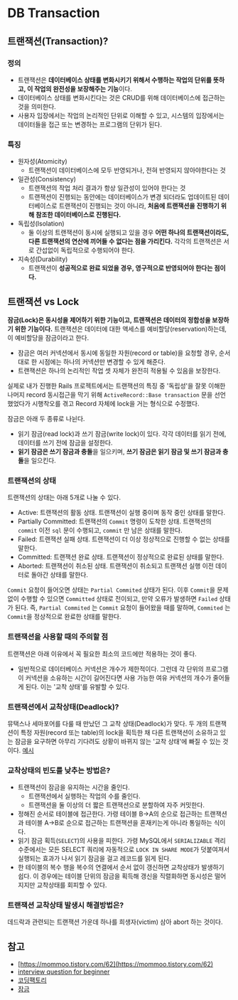 # DB Transaction

## 트랜잭션\(Transaction\)?

### 정의

* 트랜잭션은 **데이터베이스 상태를 변화시키기 위해서 수행하는 작업의 단위를 뜻하고, 이 작업의 완전성을 보장해주는 기능**이다.
* 데이터베이스 상태를 변화시킨다는 것은 CRUD를 위해 데이터베이스에 접근하는 것을 의미한다.
* 사용자 입장에서는 작업의 논리적인 단위로 이해할 수 있고, 시스템의 입장에서는 데이터들을 접근 또는 변경하는 프로그램의 단위가 된다.

### 특징

* 원자성\(Atomicity\)
  * 트랜잭션이 데이터베이스에 모두 반영되거나, 전혀 반영되지 않아야한다는 것
* 일관성\(Consistency\)
  * 트랜잭션의 작업 처리 결과가 항상 일관성이 있어야 한다는 것
  * 트랜잭션이 진행되는 동안에는 데이터베이스가 변경 되더라도 업데이트된 데이터베이스로 트랜잭션이 진행되는 것이 아니라, **처음에 트랜잭션을 진행하기 위해 참조한 데이터베이스로 진행된다.**
* 독립성\(Isolation\)
  * 둘 이상의 트랜잭션이 동시에 실행되고 있을 경우 **어떤 하나의 트랜잭션이라도, 다른 트랜잭션의 연산에 끼어들 수 없다는 점을 가리킨다.** 각각의 트랜잭션은 서로 간섭없이 독립적으로 수행되어야 한다.
* 지속성\(Durability\)
  * 트랜잭션이 **성공적으로 완료 되었을 경우, 영구적으로 반영되어야 한다는 점이다.**

## **트랜잭션 vs Lock**

**잠금\(Lock\)은 동시성을 제어하기 위한 기능이고, 트랜잭션은 데이터의 정합성을 보장하기 위한 기능이다.** 트랜잭션은 데이터에 대한 액세스를 예비할당\(reservation\)하는데, 이 예비할당을 잠금이라고 한다.

* 잠금은 여러 커넥션에서 동시에 동일한 자원\(record or table\)을 요청할 경우, 순서대로 한 시점에는 하나의 커넥션만 변경할 수 있게 해준다.
* 트랜잭션은 하나의 논리적인 작업 셋 자체가 완전히 적용될 수 있음을 보장한다.

실제로 내가 진행한 Rails 프로젝트에서는 트랜잭션의 특징 중 '독립성'을 잘못 이해한 나머지 record 동시접근을 막기 위해 `ActiveRecord::Base transaction` 문을 선언했었다가 시행착오를 겪고 Record 자체에 lock을 거는 형식으로 수정했다.

잠금은 아래 두 종류로 나뉜다.

* 읽기 잠금\(read lock\)과 쓰기 잠금\(write lock\)이 있다. 각각 데이터를 읽기 전에, 데이터를 쓰기 전에 잠금을 설정한다.
* **읽기 잠금은 쓰기 잠금과 충돌**을 일으키며, **쓰기 잠금은 읽기 잠금 및 쓰기 잠금과 충돌**을 일으킨다.

### **트랜잭션의 상태**

트랜잭션의 상태는 아래 5개로 나눌 수 있다.

* Active: 트랜잭션의 활동 상태. 트랜잭션이 실행 중이며 동작 중인 상태를 말한다.
* Partially Committed: 트랜잭션의 `Commit` 명령이 도착한 상태. 트랜잭션의 `commit` 이전 `sql` 문이 수행되고, `commit` 만 남은 상태를 말한다.
* Failed: 트랜잭션 실패 상태. 트랜잭션이 더 이상 정상적으로 진행할 수 없는 상태를 말한다.
* Committed: 트랜잭션 완료 상태. 트랜잭션이 정상적으로 완료된 상태를 말한다.
* Aborted: 트랜잭션이 취소된 상태. 트랜잭션이 취소되고 트랜잭션 실행 이전 데이터로 돌아간 상태를 말한다.

`Commit` 요청이 들어오면 상태는 `Partial Commited` 상태가 된다. 이후 `Commit`을 문제 없이 수행할 수 있으면 `Committed` 상태로 전이되고, 만약 오류가 발생하면 `Failed` 상태가 된다. 즉, `Partial Commited` 는 `Commit` 요청이 들어왔을 때를 말하며, `Commited` 는 `Commit`을 정상적으로 완료한 상태를 말한다.

### **트랜잭션을 사용할 때의 주의할 점**

트랜잭션은 아래 이유에서 꼭 필요한 최소의 코드에만 적용하는 것이 좋다.

* 일반적으로 데이터베이스 커넥션은 개수가 제한적이다. 그런데 각 단위의 프로그램이 커넥션을 소유하는 시간이 길어진다면 사용 가능한 여유 커넥션의 개수가 줄어들게 된다. 이는 '교착 상태'를 유발할 수 있다.

### **트랜잭션에서 교착상태\(Deadlock\)?**

뮤택스나 세마포어를 다룰 때 만났던 그 교착 상태\(Deadlock\)가 맞다. 두 개의 트랜잭션이 특정 자원\(record 또는 table\)의 lock을 획득한 채 다른 트랜잭션이 소유하고 있는 잠금을 요구하면 아무리 기다려도 상황이 바뀌지 않는 '교착 상태'에 빠질 수 있는 것이다. [예시](https://github.com/JaeYeopHan/Interview_Question_for_Beginner/tree/master/Database#%EA%B5%90%EC%B0%A9%EC%83%81%ED%83%9C%EC%9D%98-%EC%98%88mysql)

### **교착상태의 빈도를 낮추는 방법은?**

* 트랜잭션이 잠금을 유지하는 시간을 줄인다.
  * 트랜잭션에서 실행하는 작업의 수를 줄인다.
  * 트랜잭션을 둘 이상의 더 짧은 트랜잭션으로 분할하여 자주 커밋한다.
* 정해진 순서로 테이블에 접근한다. 가령 테이블 B-&gt;A의 순으로 접근하는 트랜잭션과 테이블 A-&gt;B로 순으로 접근하는 트랜잭션을 혼재키는게 아니라 통일하는 식이다.
* 읽기 잠금 획득\(`SELECT`\)의 사용을 피한다. 가령 MySQL에서 `SERIALIZABLE` 격리 수준에서는 모든 SELECT 쿼리에 자동적으로 `LOCK IN SHARE MODE`가 덧붙여져서 실행되는 효과가 나서 읽기 잠금을 걸고 레코드를 읽게 된다.
* 한 테이블의 복수 행을 복수의 연결에서 순서 없이 갱신하면 교착상태가 발생하기 쉽다. 이 경우에는 테이블 단위의 잠금을 획득해 갱신을 직렬화하면 동시성은 떨어지지만 교착상태를 회피할 수 있다.

### **트랜잭션 교착상태 발생시 해결방법은?**

데드락과 관련되는 트랜잭션 가운데 하나를 희생자\(victim\) 삼아 abort 하는 것이다.

## **참고**

* [https://mommoo.tistory.com/62](https://mommoo.tistory.com/62)
* [interview question for beginner](https://github.com/JaeYeopHan/Interview_Question_for_Beginner/tree/master/Database#%EA%B5%90%EC%B0%A9%EC%83%81%ED%83%9C%EC%9D%98-%EC%98%88mysql)
* [코딩팩토리](https://coding-factory.tistory.com/226#:~:text=1.%20%ED%8A%B8%EB%9E%9C%EC%9E%AD%EC%85%98%EC%9D%80%20%EB%8D%B0%EC%9D%B4%ED%84%B0%EB%B2%A0%EC%9D%B4%EC%8A%A4%20%EC%8B%9C%EC%8A%A4%ED%85%9C,%EA%B3%BC%EC%A0%95%EC%9D%98%20%EC%9E%91%EC%97%85%EB%8B%A8%EC%9C%84%EC%9D%B4%EB%8B%A4.)
* [잠금](https://johngrib.github.io/wiki/locking/#:~:text=%EC%9D%BD%EA%B8%B0%20%EC%9E%A0%EA%B8%88%28read%20lock%29%EA%B3%BC,%EC%9E%A0%EA%B8%88%EA%B3%BC%20%EC%B6%A9%EB%8F%8C%EC%9D%84%20%EC%9D%BC%EC%9C%BC%ED%82%A8%EB%8B%A4.)

## 

